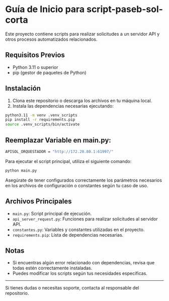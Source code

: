 # Guía de Inicio para script-paseb-sol-corta

Este proyecto contiene scripts para realizar solicitudes a un servidor API y otros procesos automatizados relacionados.

## Requisitos Previos

- Python 3.11 o superior
- pip (gestor de paquetes de Python)

## Instalación

1. Clona este repositorio o descarga los archivos en tu máquina local.
2. Instala las dependencias necesarias ejecutando:

```bash
python3.11 -m venv .venv_scripts
pip install -r requirements.pip
source .venv_scripts/bin/activate
```

## Reemplazar Variable en main.py:
```bash
APISOL_ORQUESTADOR = "http://172.20.80.1:61997/"
```

Para ejecutar el script principal, utiliza el siguiente comando:

```bash
python main.py
```

Asegúrate de tener configurados correctamente los parámetros necesarios en los archivos de configuración o constantes según tu caso de uso.

## Archivos Principales

- `main.py`: Script principal de ejecución.
- `api_server_request.py`: Funciones para realizar solicitudes al servidor API.
- `constantes.py`: Variables y constantes utilizadas en el proyecto.
- `requirements.pip`: Lista de dependencias necesarias.

## Notas

- Si encuentras algún error relacionado con dependencias, revisa que todas estén correctamente instaladas.
- Puedes modificar los scripts según tus necesidades específicas.

---

Si tienes dudas o necesitas soporte, contacta al responsable del repositorio.
